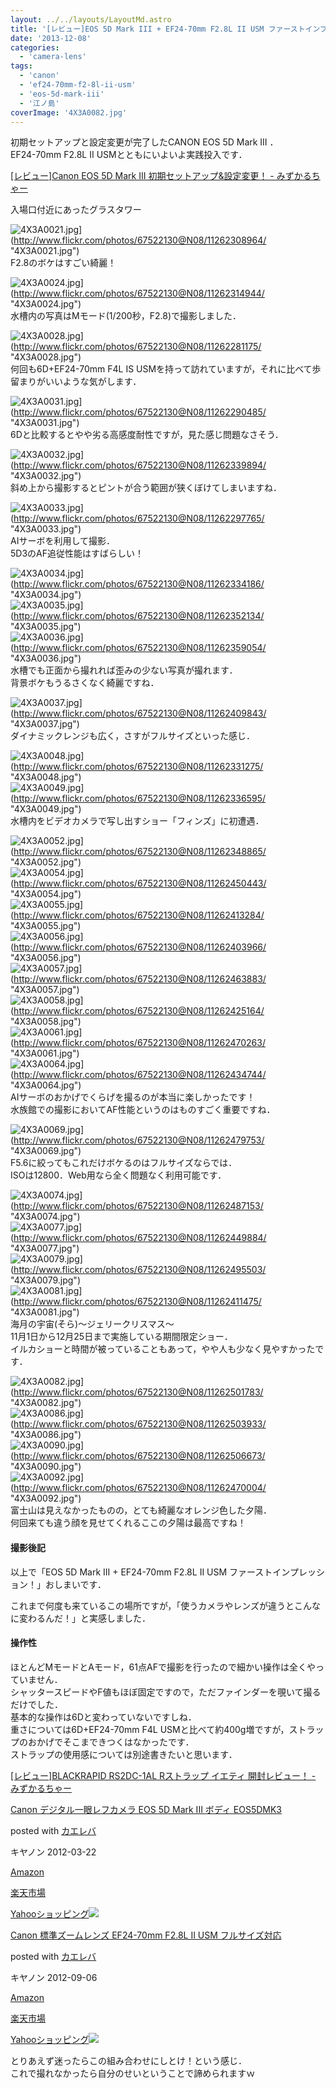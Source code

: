 ```yaml
---
layout: ../../layouts/LayoutMd.astro
title: '[レビュー]EOS 5D Mark III + EF24-70mm F2.8L II USM ファーストインプレッション！'
date: '2013-12-08'
categories:
  - 'camera-lens'
tags:
  - 'canon'
  - 'ef24-70mm-f2-8l-ii-usm'
  - 'eos-5d-mark-iii'
  - '江ノ島'
coverImage: '4X3A0082.jpg'
---
```


初期セットアップと設定変更が完了したCANON EOS 5D Mark III ．  
EF24-70mm F2.8L II USMとともにいよいよ実践投入です．

[\[レビュー\]Canon EOS 5D Mark III 初期セットアップ&設定変更！ \- みずかるちゃー](https://mizuka123.net/archive/5007/)

入場口付近にあったグラスタワー

![4X3A0021.jpg](/archive/images/11262308964_5ee5f90c82_b.jpg)](http://www.flickr.com/photos/67522130@N08/11262308964/ "4X3A0021.jpg")  
F2.8のボケはすごい綺麗！

![4X3A0024.jpg](/archive/images/11262314944_2ffefc5d3c_b.jpg)](http://www.flickr.com/photos/67522130@N08/11262314944/ "4X3A0024.jpg")  
水槽内の写真はMモード(1/200秒，F2.8)で撮影しました．

![4X3A0028.jpg](/archive/images/11262281175_f8f3b246a3_b.jpg)](http://www.flickr.com/photos/67522130@N08/11262281175/ "4X3A0028.jpg")  
何回も6D+EF24-70mm F4L IS USMを持って訪れていますが，それに比べて歩留まりがいいような気がします．

![4X3A0031.jpg](/archive/images/11262290485_f27e2266b0_b.jpg)](http://www.flickr.com/photos/67522130@N08/11262290485/ "4X3A0031.jpg")  
6Dと比較するとやや劣る高感度耐性ですが，見た感じ問題なさそう．

![4X3A0032.jpg](/archive/images/11262339894_8c656df553_b.jpg)](http://www.flickr.com/photos/67522130@N08/11262339894/ "4X3A0032.jpg")  
斜め上から撮影するとピントが合う範囲が狭くぼけてしまいますね．

![4X3A0033.jpg](/archive/images/11262297765_fc3e3d2671_b.jpg)](http://www.flickr.com/photos/67522130@N08/11262297765/ "4X3A0033.jpg")  
AIサーボを利用して撮影．  
5D3のAF追従性能はすばらしい！

![4X3A0034.jpg](/archive/images/11262334186_d95e6aab9a_b.jpg)](http://www.flickr.com/photos/67522130@N08/11262334186/ "4X3A0034.jpg")  
![4X3A0035.jpg](/archive/images/11262352134_8d2b8cb567_b.jpg)](http://www.flickr.com/photos/67522130@N08/11262352134/ "4X3A0035.jpg")  
![4X3A0036.jpg](/archive/images/11262359054_46a4660494_b.jpg)](http://www.flickr.com/photos/67522130@N08/11262359054/ "4X3A0036.jpg")  
水槽でも正面から撮れれば歪みの少ない写真が撮れます．  
背景ボケもうるさくなく綺麗ですね．

![4X3A0037.jpg](/archive/images/11262409843_6427d02dd3_b.jpg)](http://www.flickr.com/photos/67522130@N08/11262409843/ "4X3A0037.jpg")  
ダイナミックレンジも広く，さすがフルサイズといった感じ．

![4X3A0048.jpg](/archive/images/11262331275_7ced59b8fd_b.jpg)](http://www.flickr.com/photos/67522130@N08/11262331275/ "4X3A0048.jpg")  
![4X3A0049.jpg](/archive/images/11262336595_3c98cd356a_b.jpg)](http://www.flickr.com/photos/67522130@N08/11262336595/ "4X3A0049.jpg")  
水槽内をビデオカメラで写し出すショー「フィンズ」に初遭遇．

![4X3A0052.jpg](/archive/images/11262348865_577a8b24b8_b.jpg)](http://www.flickr.com/photos/67522130@N08/11262348865/ "4X3A0052.jpg")  
![4X3A0054.jpg](/archive/images/11262450443_2c4a7f576e_b.jpg)](http://www.flickr.com/photos/67522130@N08/11262450443/ "4X3A0054.jpg")  
![4X3A0055.jpg](/archive/images/11262413284_2d94503532_b.jpg)](http://www.flickr.com/photos/67522130@N08/11262413284/ "4X3A0055.jpg")  
![4X3A0056.jpg](/archive/images/11262403966_4f3dff45db_b.jpg)](http://www.flickr.com/photos/67522130@N08/11262403966/ "4X3A0056.jpg")  
![4X3A0057.jpg](/archive/images/11262463883_0d20c28df1_b.jpg)](http://www.flickr.com/photos/67522130@N08/11262463883/ "4X3A0057.jpg")  
![4X3A0058.jpg](/archive/images/11262425164_6d1c322057_b.jpg)](http://www.flickr.com/photos/67522130@N08/11262425164/ "4X3A0058.jpg")  
![4X3A0061.jpg](/archive/images/11262470263_aafc07f2ec_b.jpg)](http://www.flickr.com/photos/67522130@N08/11262470263/ "4X3A0061.jpg")  
![4X3A0064.jpg](/archive/images/11262434744_e092fb1e8b_b.jpg)](http://www.flickr.com/photos/67522130@N08/11262434744/ "4X3A0064.jpg")  
AIサーボのおかげでくらげを撮るのが本当に楽しかったです！  
水族館での撮影においてAF性能というのはものすごく重要ですね．

![4X3A0069.jpg](/archive/images/11262479753_4c171a1165_b.jpg)](http://www.flickr.com/photos/67522130@N08/11262479753/ "4X3A0069.jpg")  
F5.6に絞ってもこれだけボケるのはフルサイズならでは．  
ISOは12800．Web用なら全く問題なく利用可能です．

![4X3A0074.jpg](/archive/images/11262487153_f87ff9c3d9_b.jpg)](http://www.flickr.com/photos/67522130@N08/11262487153/ "4X3A0074.jpg")  
![4X3A0077.jpg](/archive/images/11262449884_3ee9ddb62e_b.jpg)](http://www.flickr.com/photos/67522130@N08/11262449884/ "4X3A0077.jpg")  
![4X3A0079.jpg](/archive/images/11262495503_575cf24c0d_b.jpg)](http://www.flickr.com/photos/67522130@N08/11262495503/ "4X3A0079.jpg")  
![4X3A0081.jpg](/archive/images/11262411475_158b904e4d_b.jpg)](http://www.flickr.com/photos/67522130@N08/11262411475/ "4X3A0081.jpg")  
海月の宇宙(そら)～ジェリークリスマス～  
11月1日から12月25日まで実施している期間限定ショー．  
イルカショーと時間が被っていることもあって，やや人も少なく見やすかったです．

![4X3A0082.jpg](/archive/images/11262501783_b75efe5c5a_b.jpg)](http://www.flickr.com/photos/67522130@N08/11262501783/ "4X3A0082.jpg")  
![4X3A0086.jpg](/archive/images/11262503933_8fde407fb0_b.jpg)](http://www.flickr.com/photos/67522130@N08/11262503933/ "4X3A0086.jpg")  
![4X3A0090.jpg](/archive/images/11262506673_cfd8e744c9_b.jpg)](http://www.flickr.com/photos/67522130@N08/11262506673/ "4X3A0090.jpg")  
![4X3A0092.jpg](/archive/images/11262470004_e01beb53fb_b.jpg)](http://www.flickr.com/photos/67522130@N08/11262470004/ "4X3A0092.jpg")  
富士山は見えなかったものの，とても綺麗なオレンジ色した夕陽．  
何回来ても違う顔を見せてくれるここの夕陽は最高ですね！

#### 撮影後記

以上で「EOS 5D Mark III + EF24-70mm F2.8L II USM ファーストインプレッション！」おしまいです．

これまで何度も来ているこの場所ですが，「使うカメラやレンズが違うとこんなに変わるんだ！」と実感しました．

#### 操作性

ほとんどMモードとAモード，61点AFで撮影を行ったので細かい操作は全くやっていません．  
シャッタースピードやF値もほぼ固定ですので，ただファインダーを覗いて撮るだけでした．  
基本的な操作は6Dと変わっていないですしね．  
重さについては6D+EF24-70mm F4L USMと比べて約400g増ですが，ストラップのおかげでそこまできつくはなかったです．  
ストラップの使用感については別途書きたいと思います．

[\[レビュー\]BLACKRAPID RS2DC\-1AL Rストラップ イエティ 開封レビュー！ \- みずかるちゃー](https://mizuka123.net/archive/4912/)

[Canon デジタル一眼レフカメラ EOS 5D Mark III ボディ EOS5DMK3](https://www.amazon.co.jp/exec/obidos/ASIN/B007G3SSP8/mizuka123-22/ref=nosim/)

posted with [カエレバ](http://kaereba.com)

キヤノン 2012-03-22

[Amazon](http://www.amazon.co.jp/gp/search?keywords=EOS5DMK3&__mk_ja_JP=%83J%83%5E%83J%83i&tag=mizuka123-22 'アマゾン')

[楽天市場](http://hb.afl.rakuten.co.jp/hgc/032b53ee.4b34c5ee.0f4a541e.f440145e/?pc=http%3A%2F%2Fsearch.rakuten.co.jp%2Fsearch%2Fmall%2FEOS5DMK3%2F-%2Ff.1-p.1-s.1-sf.0-st.A-v.2%3Fx%3D0%26scid%3Daf_ich_link_urltxt%26m%3Dhttp%3A%2F%2Fm.rakuten.co.jp%2F '楽天市場')

[Yahooショッピング![](/archive/images/41v2-EEbHqL._SL160_.jpg)](//ck.jp.ap.valuecommerce.com/servlet/referral?sid=3066752&pid=881990642&vc_url=http%3A%2F%2Fshopping.search.yahoo.co.jp%2Fsearch%3FuIv%3Don%26ei%3DUTF-8%26tab_ex%3Dcommerce%26slider%3D0%26va%3DEOS5DMK3 'Yahooショッピング')

[Canon 標準ズームレンズ EF24-70mm F2.8L II USM フルサイズ対応](https://www.amazon.co.jp/exec/obidos/ASIN/B0076FS09A/mizuka123-22/ref=nosim/)

posted with [カエレバ](http://kaereba.com)

キヤノン 2012-09-06

[Amazon](http://www.amazon.co.jp/gp/search?keywords=EF24-70mm%20F2.8L&__mk_ja_JP=%83J%83%5E%83J%83i&tag=mizuka123-22 'アマゾン')

[楽天市場](http://hb.afl.rakuten.co.jp/hgc/032b53ee.4b34c5ee.0f4a541e.f440145e/?pc=http%3A%2F%2Fsearch.rakuten.co.jp%2Fsearch%2Fmall%2FEF24-70mm%2520F2.8L%2F-%2Ff.1-p.1-s.1-sf.0-st.A-v.2%3Fx%3D0%26scid%3Daf_ich_link_urltxt%26m%3Dhttp%3A%2F%2Fm.rakuten.co.jp%2F '楽天市場')

[Yahooショッピング![](//ad.jp.ap.valuecommerce.com/servlet/gifbanner?sid=3066752&pid=881990642)](//ck.jp.ap.valuecommerce.com/servlet/referral?sid=3066752&pid=881990642&vc_url=http%3A%2F%2Fshopping.search.yahoo.co.jp%2Fsearch%3FuIv%3Don%26ei%3DUTF-8%26tab_ex%3Dcommerce%26slider%3D0%26va%3DEF24-70mm%2520F2.8L 'Yahooショッピング')

とりあえず迷ったらこの組み合わせにしとけ！という感じ．  
これで撮れなかったら自分のせいということで諦められますｗ
